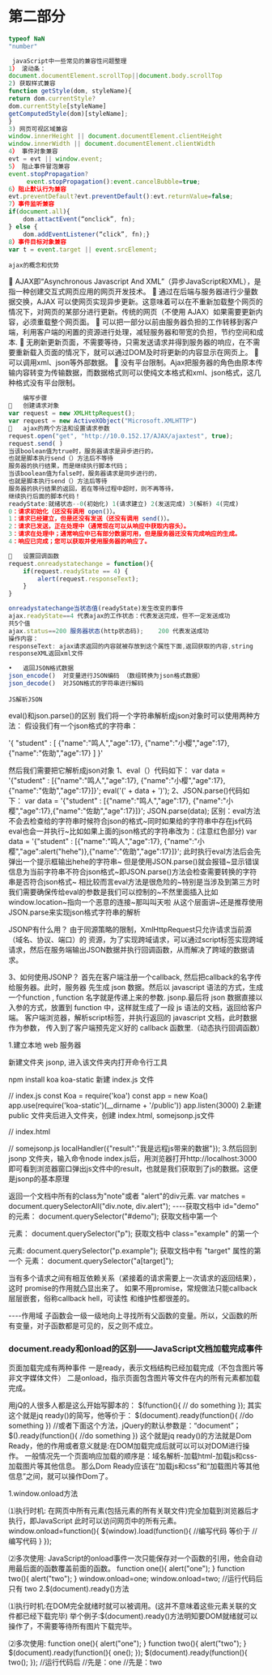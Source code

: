 # 第二部分

```javascript
typeof NaN
"number"

 javaScript中一些常见的兼容性问题整理
1） 滚动条：
document.documentElement.scrollTop||document.body.scrollTop
2) 获取样式兼容
function getStyle(dom, styleName){
return dom.currentStyle?
dom.currentStyle[styleName]
getComputedStyle(dom)[styleName];
}
3) 网页可视区域兼容
window.innerHeight || document.documentElement.clientHeight
window.innerWidth || document.documentElement.clientWidth
4） 事件对象兼容
evt = evt || window.event;
5） 阻止事件冒泡兼容
event.stopPropagation?
     event.stopPropagation():event.cancelBubble=true;
6）阻止默认行为兼容
evt.preventDefault?evt.preventDefault():evt.returnValue=false;
7）事件监听兼容
if(document.all){
    dom.attactEvent(“onclick”, fn);
} else {
    dom.addEventListener(“click”, fn);}
8）事件目标对象兼容
var t = event.target || event.srcElement;


```
 	ajax的概念和优势
	AJAX即“Asynchronous Javascript And XML”（异步JavaScript和XML），是指一种创建交互式网页应用的网页开发技术。
	通过在后端与服务器进行少量数据交换，AJAX 可以使网页实现异步更新。这意味着可以在不重新加载整个网页的情况下，对网页的某部分进行更新。传统的网页（不使用 AJAX）如果需要更新内容，必须重载整个网页面。
	可以把一部分以前由服务器负担的工作转移到客户端，利用客户端的闲置的资源进行处理，减轻服务器和带宽的负担，节约空间和成本.
	无刷新更新页面，不需要等待，只需发送请求并得到服务器的响应，在不需要重新载入页面的情况下，就可以通过DOM及时将更新的内容显示在网页上。
	可以调用xml、json等外部数据。
	没有平台限制。Ajax把服务器的角色由原本传输内容转变为传输数据，而数据格式则可以使纯文本格式和xml、json格式，这几种格式没有平台限制。

```javascript
 	编写步骤
	创建请求对象
var request = new XMLHttpRequest();
var request = new ActiveXObject("Microsoft.XMLHTTP")
	ajax的两个方法和设置请求参数
request.open("get", "http://10.0.152.17/AJAX/ajaxtest", true);
request.send( )
当该boolean值为true时，服务器请求是异步进行的，
也就是脚本执行send（）方法后不等待 
服务器的执行结果，而是继续执行脚本代码； 
当该boolean值为false时，服务器请求是同步进行的，
也就是脚本执行send（）方法后等待 
服务器的执行结果的返回，若在等待过程中超时，则不再等待，
继续执行后面的脚本代码！
readyState:就绪状态--0(初始化) 1(请求建立) 2(发送完成) 3(解析) 4(完成)
0：请求初始化（还没有调用 open()）。
1：请求已经建立，但是还没有发送（还没有调用 send()）。
2：请求已发送，正在处理中（通常现在可以从响应中获取内容头）。
3：请求在处理中；通常响应中已有部分数据可用，但是服务器还没有完成响应的生成。
4：响应已完成；您可以获取并使用服务器的响应了。

	设置回调函数
request.onreadystatechange = function(){
	if(request.readyState == 4) {
		alert(request.responseText);
	}
}

onreadystatechange当状态值(readyState)发生改变的事件
ajax.readyState==4 代表ajax的工作状态：代表发送完成，但不一定发送成功
共5个值
ajax.status==200 服务器状态(http状态码);	200 代表发送成功
操作内容：
responseText: ajax请求返回的内容就被存放到这个属性下面,返回获取的内容,string	
responseXML返回xml文件

•	返回JSON格式数据
json_encode()  对变量进行JSON编码 （数组转换为json格式数据）
json_decode()  对JSON格式的字符串进行解码   

```

 	JS解析JSON
eval()和json.parse()的区别
我们将一个字符串解析成json对象时可以使用两种方法：
假设我们有一个json格式的字符串：
 
'{
    "student" : [
        {"name":"鸣人","age":17}, 
        {"name":"小樱","age":17},
        {"name":"佐助","age":17}
    ]
}'
 
然后我们需要把它解析成json对象
1、eval（）代码如下：
var data = '{"student" : [{"name":"鸣人","age":17}, {"name":"小樱","age":17},{"name":"佐助","age":17}]}';
eval('(' + data + ')');
2、JSON.parse()代码如下：
var data = '{"student" : [{"name":"鸣人","age":17}, {"name":"小樱","age":17},{"name":"佐助","age":17}]}';
JSON.parse(data);
区别：eval方法不会去检查给的字符串时候符合json的格式~同时如果给的字符串中存在js代码eval也会一并执行~比如如果上面的json格式的字符串改为：(注意红色部分)
var data = '{"student" : [{"name":"鸣人","age":17}, {"name":"小樱","age":alert("hehe")},{"name":"佐助","age":17}]}';
此时执行eval方法后会先弹出一个提示框输出hehe的字符串~
但是使用JSON.parse()就会报错~显示错误信息为当前字符串不符合json格式~即JSON.parse()方法会检查需要转换的字符串是否符合json格式~
相比较而言eval方法是很危险的~特别是当涉及到第三方时我们需要确保传给eval的参数是我们可以控制的~不然里面插入比如window.location~指向一个恶意的连接~那叫叫天啦
从这个层面讲~还是推荐使用JSON.parse来实现json格式字符串的解析

JSONP有什么用？
由于同源策略的限制，XmlHttpRequest只允许请求当前源（域名、协议、端口）的	资源，为了实现跨域请求，可以通过script标签实现跨域请求，然后在服务端输出JSON数据并执行回调函数，从而解决了跨域的数据请求。


3、如何使用JSONP？
首先在客户端注册一个callback, 然后把callback的名字传给服务器。此时，服务器	先生成 json 数据。然后以 javascript 语法的方式，生成一个function , 	function 名字就是传递上来的参数.
jsonp.最后将 json 数据直接以入参的方式，放置到 function 中，这样就生成了一段 	js 语法的文档，返回给客户端。
客户端浏览器，解析script标签，并执行返回的 javascript 文档，此时数据作为参数，	传入到了客户端预先定义好的 callback 函数里.（动态执行回调函数）


1.建立本地 web 服务器

新建文件夹 jsonp, 进入该文件夹内打开命令行工具

npm install koa koa-static
新建 index.js 文件

// index.js
const Koa = require('koa')
const app = new Koa()
app.use(require('koa-static')(__dirname + '/public'))
app.listen(3000)
2.新建 public 文件夹后进入文件夹，创建 index.html, somejsonp.js文件

// index.html
<!DOCTYPE html>
<html lang="en">
<head>
  <meta charset="UTF-8">
  <meta name="viewport" content="width=device-width, initial-scale=1.0">
  <meta http-equiv="X-UA-Compatible" content="ie=edge">
  <title>Document</title>
</head>
<body>
  <script src="http://apps.bdimg.com/libs/jquery/2.1.4/jquery.min.js"></script>
  <script>
    var localHandler = function(data){
      alert('我是本地函数，可以被跨域的remote.js文件调用，远程js带来的数据是：' + data.result);
    };
  </script>
  <script type="text/javascript" src="./somejsonp.js"></script>
</body>
</html>
// somejsonp.js
localHandler({"result":"我是远程js带来的数据"});
3.然后回到 jsonp 文件夹，输入命令node index.js后，用浏览器打开http://localhost:3000即可看到浏览器窗口弹出js文件中的result，也就是我们获取到了js的数据。这便是jsonp的基本原理

返回一个文档中所有的class为"note"或者 "alert"的div元素.
var matches = document.querySelectorAll("div.note, div.alert");
----获取文档中 id="demo" 的元素：
	document.querySelector("#demo");
	获取文档中第一个 <p> 元素：
	document.querySelector("p");
	获取文档中 class="example" 的第一个 <p> 元素:
	document.querySelector("p.example");
	获取文档中有 "target" 属性的第一个 <a> 元素：
	document.querySelector("a[target]");

当有多个请求之间有相互依赖关系（紧接着的请求需要上一次请求的返回结果），这时	promise的作用就凸显出来了。
	如果不用promise，常规做法只能callback层层嵌套，俗称callback hell，可读性	和维护性都很差的。

----作用域
子函数会一级一级地向上寻找所有父函数的变量。所以，父函数的所有变量，对子函数都是可见的，反之则不成立。


### document.ready和onload的区别——JavaScript文档加载完成事件
页面加载完成有两种事件
一是ready，表示文档结构已经加载完成（不包含图片等非文字媒体文件）
二是onload，指示页面包含图片等文件在内的所有元素都加载完成。

用jQ的人很多人都是这么开始写脚本的：
$(function(){
// do something
});
其实这个就是jq ready()的简写，他等价于：
$(document).ready(function(){
//do something
})
//或者下面这个方法，jQuery的默认参数是：“document”；
$().ready(function(){
//do something
})
这个就是jq ready()的方法就是Dom Ready，他的作用或者意义就是:在DOM加载完成后就可以可以对DOM进行操作。
一般情况先一个页面响应加载的顺序是：域名解析-加载html-加载js和css-加载图片等其他信息。
那么Dom Ready应该在“加载js和css”和“加载图片等其他信息”之间，就可以操作Dom了。


1.window.onload方法

⑴执行时机:
在网页中所有元素(包括元素的所有关联文件)完全加载到浏览器后才执行，即JavaScript 此时可以访问网页中的所有元素。
window.onload=function(){ $(window).load(function(){
//编写代码 等价于 //编写代码
} });

⑵多次使用:
JavaScript的onload事件一次只能保存对一个函数的引用，他会自动用最后面的函数覆盖前面的函数。
function one(){
alert("one");
}
function two(){
alert("two");
}
window.onload=one;
window.onload=two;
//运行代码后只有 two
2.$(document).ready()方法

⑴执行时机:在DOM完全就绪时就可以被调用。(这并不意味着这些元素关联的文件都已经下载完毕)
举个例子:$(document).ready()方法明知要DOM就绪就可以操作了，不需要等待所有图片下载完毕。

⑵多次使用:
function one(){
alert("one");
}
function two(){
alert("two");
}
$(document).ready(function(){
one();
});
$(document).ready(function(){
two();
});
//运行代码后
//先是：one
//先是：two



